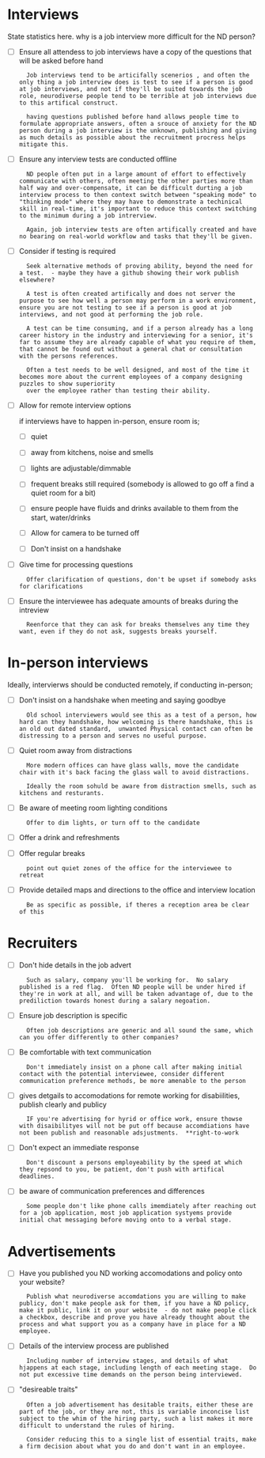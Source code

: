 # Interviews

State statistics here. why is a job interview more difficult for the ND person?



- [ ] Ensure all attendess to job interviews have a copy of the questions that will be asked before hand

        Job interviews tend to be articifally scenerios , and often the only thing a job interview does is test to see if a person is good at job interviews, and not if they'll be suited towards the job role, neurodiverse people tend to be terrible at job interviews due to this artifical construct.

        having questions published before hand allows people time to formulate appropriate answers, often a srouce of anxiety for the ND person during a job interview is the unknown, publishing and giving as much details as possible about the recruitment procress helps mitigate this.

        
- [ ] Ensure any interview tests are conducted offline

        ND people often put in a large amount of effort to effectively communicate with others, often meeting the other parties more than half way and over-compensate, it can be difficult durting a job interview process to then context switch between "speaking mode" to "thinking mode" where they may have to demonstrate a techinical skill in real-time, it's important to reduce this context switching to the minimum during a job intrerview.

        Again, job interview tests are often artifically created and have no bearing on real-world workflow and tasks that they'll be given.

- [ ] Consider if testing is required

        Seek alternative methods of proving ability, beyond the need for a test.  - maybe they have a github showing their work publish elsewhere?

        A test is often created artifically and does not server the purpose to see how well a person may perform in a work environment, ensure you are not testing to see if a person is good at job interviews, and not good at performing the job role.

        A test can be time consuming, and if a person already has a long career history in the industry and interviewing for a senior, it's far to assume they are already capable of what you require of them, that cannot be found out without a general chat or consultation with the persons references.

        Often a test needs to be well designed, and most of the time it becomes more about the current employees of a company designing puzzles to show superiority 
        over the employee rather than testing their ability.

- [ ] Allow for remote interview options


    if interviews have to happen in-person, ensure room is;

    - [ ] quiet

    - [ ] away from kitchens, noise and smells

    - [ ] lights are adjustable/dimmable

    - [ ] frequent breaks still required (somebody is allowed to go off a find a quiet room for a bit)

    - [ ] ensure people have fluids and drinks available to them from the start, water/drinks

    - [ ] Allow for camera to be turned off

    - [ ] Don't insist on a handshake


- [ ] Give time for processing questions

        Offer clarification of questions, don't be upset if somebody asks for clarifications


- [ ] Ensure the interviewee has adequate amounts of breaks during the intreview

        Reenforce that they can ask for breaks themselves any time they want, even if they do not ask, suggests breaks yourself.


# In-person interviews

Ideally, intervierws should be conducted remotely, if conducting in-person;

- [ ] Don't insist on a handshake when meeting and saying goodbye

        Old school interviewers would see this as a test of a person, how hard can they handshake, how welcoming is there handshake, this is an old out dated standard,  unwanted Physical contact can often be distressing to a person and serves no useful purpose.

- [ ] Quiet room away from distractions

        More modern offices can have glass walls, move the candidate chair with it's back facing the glass wall to avoid distractions. 

        Ideally the room sohuld be aware from distraction smells, such as kitchens and resturants.

- [ ] Be aware of meeting room lighting conditions

        Offer to dim lights, or turn off to the candidate

- [ ] Offer a drink and refreshments

- [ ] Offer regular breaks

        point out quiet zones of the office for the interviewee to retreat 

- [ ] Provide detailed maps and directions to the office and interview location

        Be as specific as possible, if theres a reception area be clear of this

# Recruiters

- [ ] Don't hide details in the job advert

        Such as salary, company you'll be working for.  No salary published is a red flag.  Often ND people will be under hired if they're in work at all, and will be taken advantage of, due to the prediliction towards honest during a salary negoation.

- [ ] Ensure job description is specific

        Often job descriptions are generic and all sound the same, which can you offer differently to other companies?

- [ ] Be comfortable with text communication

        Don't immediately insist on a phone call after making initial contact with the potential interviewee, consider different communication preference methods, be more amenable to the person

- [ ] gives detgails to accomodations for remote working for disabiilities, publish clearly and publicy

        IF you're advertising for hyrid or office work, ensure thowse with disaibilityes will not be put off because accomdiations have not been publish and reasonable adsjustments.  **right-to-work

- [ ] Don't expect an immediate response

        Don't discount a persons employeability by the speed at which they repsond to you, be patient, don't push with artifical deadlines.


- [ ] be aware of communication preferences and differences

        Some people don't like phone calls imemdiately after reaching out for a job application, most job application systyems provide initial chat messaging before moving onto to a verbal stage.

# Advertisements

- [ ] Have you published you ND working accomodations and policy onto your website?

        Publish what neurodiverse accomdations you are willing to make publicy, don't make people ask for them, if you have a ND policy, make it public, link it on your website  - do not make people click a checkbox, describe and prove you have already thought about the process and what support you as a company have in place for a ND employee.

- [ ] Details of the interview process are published

        Including number of interview stages, and details of what hjappens at each stage, including length of each meeting stage.  Do not put excessive time demands on the person being interviewed.

- [ ] "desireable traits"

        Often a job advertisement has desitable traits, either these are part of the job, or they are not, this is variable inconcise list subject to the whim of the hiring party, such a list makes it more difficult to understand the rules of hiring.

        Consider reducing this to a single list of essential traits, make a firm decision about what you do and don't want in an employee.